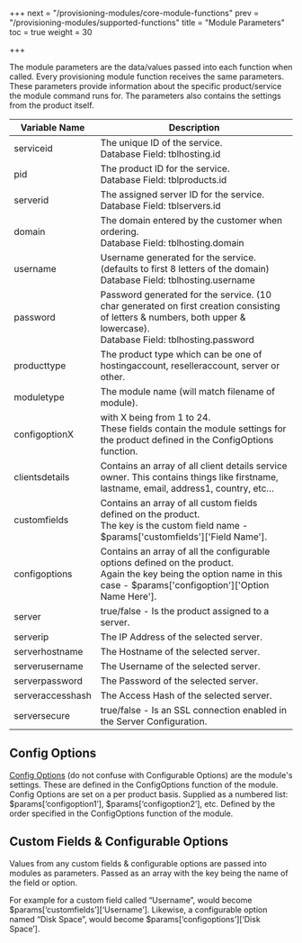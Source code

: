 +++
next = "/provisioning-modules/core-module-functions"
prev = "/provisioning-modules/supported-functions"
title = "Module Parameters"
toc = true
weight = 30

+++

The module parameters are the data/values passed into each function when called.
Every provisioning module function receives the same parameters.
These parameters provide information about the specific product/service the module command runs for.
The parameters also contains the settings from the product itself.

| Variable Name | Description |
|---|---|
| serviceid | The unique ID of the service.<br />Database Field: tblhosting.id
| pid | The product ID for the service.<br />Database Field: tblproducts.id | 
| serverid | The assigned server ID for the service.<br />Database Field: tblservers.id | 
| domain | The domain entered by the customer when ordering.<br />Database Field: tblhosting.domain | 
| username | Username generated for the service. (defaults to first 8 letters of the domain)<br />Database Field: tblhosting.username | 
| password | Password generated for the service. (10 char generated on first creation consisting of letters & numbers, both upper & lowercase).  <br />Database Field: tblhosting.password | 
| producttype | The product type which can be one of hostingaccount, reselleraccount, server or other. | 
| moduletype | The module name (will match filename of module). | 
| configoptionX | with X being from 1 to 24. <br />These fields contain the module settings for the product defined in the ConfigOptions function. | 
| clientsdetails | Contains an array of all client details service owner. This contains things like firstname, lastname, email, address1, country, etc… | 
| customfields | Contains an array of all custom fields defined on the product.  <br />The key is the custom field name - $params\['customfields']\['Field Name']. | 
| configoptions | Contains an array of all the configurable options defined on the product.  <br />Again the key being the option name in this case - $params\['configoption']\['Option Name Here']. | 
| server | true/false - Is the product assigned to a server. | 
| serverip | The IP Address of the selected server. | 
| serverhostname | The Hostname of the selected server. | 
| serverusername | The Username of the selected server. | 
| serverpassword | The Password of the selected server. | 
| serveraccesshash | The Access Hash of the selected server. | 
| serversecure | true/false - Is an SSL connection enabled in the Server Configuration. | 

## Config Options <a id="config-options"></a>

[Config Options][product-config-options] (do not confuse with Configurable Options) are the module's settings.
These are defined in the ConfigOptions function of the module.
Config Options are set on a per product basis.
Supplied as a numbered list: $params\[‘configoption1’], $params\[‘configoption2’], etc.
Defined by the order specified in the ConfigOptions function of the module.

## Custom Fields & Configurable Options <a id="custom-fields-configurable-options"></a>

Values from any custom fields & configurable options are passed into modules as parameters.
Passed as an array with the key being the name of the field or option.

For example for a custom field called “Username”, would become $params\[‘customfields’]\[‘Username’].
Likewise, a configurable option named “Disk Space”, would become $params\[‘configoptions’]\[‘Disk Space’].


[product-config-options]: /provisioning-modules/getting-started#product-configuration-options "Product Configuration Options"
